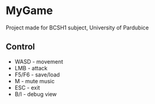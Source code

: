 # MyGame
Project made for BCSH1 subject, University of Pardubice

## Control
 * WASD - movement
 * LMB - attack
 * F5/F6 - save/load
 * M - mute music
 * ESC - exit
 * B/I - debug view